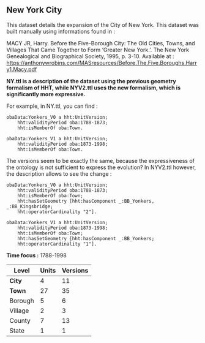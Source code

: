 ## New York City

This dataset details the expansion of the City of New York. 
This dataset was built manually using informations found in :

MACY JR, Harry. Before the Five-Borough City: The Old Cities, Towns, and Villages That Came Together to Form ‘Greater New York.’. The New York Genealogical and Biographical Society, 1995, p. 3-10.
Available at : https://anthonywrobins.com/MASresources/Before.The.Five.Boroughs.Harry1.Macy.pdf

**NY.ttl is a description of the dataset using the previous geometry formalism of HHT, while NYV2.ttl uses the new formalism, which is significantly more expressive.**


For example, in NY.ttl, you can find :

    obaData:Yonkers_V0 a hht:UnitVersion;
        hht:validityPeriod oba:1788-1873;
        hht:isMemberOf oba:Town.
    
    obaData:Yonkers_V1 a hht:UnitVersion;
        hht:validityPeriod oba:1873-1998;
        hht:isMemberOf oba:Town.

The versions seem to be exactly the same, because the expressiveness of the ontology is not sufficient to express the evolution? In NYV2.ttl however, the description allows to see the change :

    obaData:Yonkers_V0 a hht:UnitVersion;
        hht:validityPeriod oba:1788-1873;
        hht:isMemberOf oba:Town;
        hht:hasSetGeometry [hht:hasComponent _:BB_Yonkers, _:BB_Kingsbridge;
        hht:operatorCardinality "2"].
        
    obaData:Yonkers_V1 a hht:UnitVersion;
        hht:validityPeriod oba:1873-1998;
        hht:isMemberOf oba:Town;
        hht:hasSetGeometry [hht:hasComponent _:BB_Yonkers;
        hht:operatorCardinality "1"].

**Time focus :** 1788-1998

|Level|Units  |Versions |
|---------|--| -- |
|  **City**       | 4  | 11 |
|  **Town**       | 27 | 35 |
|  Borough       | 5 | 6 |
|  Village      | 2 | 3 |
|  County     | 7  | 13 |
|  State     |1 | 1 |






